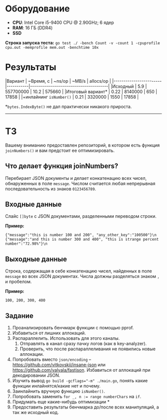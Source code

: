 # Оборудование
* **CPU**: Intel Core i5-9400 CPU @ 2.90GHz; 6 ядер
* **RAM**: 16 ГБ (DDR4)
* **SSD**

**Строка запуска теста:** `go test ./ -bench Count -v -count 1 -cpuprofile cpu.out -memprofile mem.out -benchtime 10x`

# Результаты

|Вариант                 | ~Время, с | ~ns/op       | ~MB/s      | allocs/op |
|------------------------|-----------|---------------------------------------|
|Исходный                |    5.9    |  557700000   | 10.2       | 575660    |
|Итоговый вариант*       |    0.22   |    8140000   | 650        |  17858    |
|+инлайнинг `isNumber()` |    0.21   |    3320000   | 1550       |  17858    |

*`bytes.IndexByte()` не дал практически никакого прироста.

***
# ТЗ

Вашему вниманию предоставлен репозиторий, в котором есть функция `joinNumbers()` и вам предстоит ее оптимизировать.

## Что делает функция joinNumbers?
Перебирает JSON документы и делает конкатенацию всех чисел, обнаруженных в поле `message`. Числом считается любая непрерывная последовательность из знаков `0123456789`.

## Входные данные 
Слайс `[]byte` с JSON документами, разделенными переводом строки.

**Пример:**
```
{"message":"this is number 100 and 200", "any_other_key":"100500"}\n
{"message":"and this is number 300 and 400", "this is strange percent number":"72.98%"}\n
```

## Выходные данные 
Строка, содержащая в себе конкатенацию чисел, найденных в поле `message` во всех JSON документах. Числа должны разделяться знаком `,` и пробелом. 

**Пример:**
```
100, 200, 300, 400
```
  
## Задание
1. Проанализировать бенчмарк функции с помощью pprof.
2. Избавиться от лишних аллокаций.
3. Распараллелить. Использовать для этого каналы.
    1. Отправлять в канал сразу пачку логов (как в key-analyzer).
    2. Проверить, что после распараллеливания не появились новые аллокации.
4. Попробовать вместо `json/encoding` – https://github.com/vitkovskii/insane-json или https://github.com/valyala/fastjson. Избавиться от аллокаций при декодировании JSON.
5. Изучить вывод `go build -gcflags="-m" ./main.go`, понять какие функции инлайнятся/какие нет и почему.
6. Заинлайнить вручную функцию `isNumber()`.
7. Попробовать заменить `for _, n := range numberChars` на `if`.
8. Придумать еще какие-нибудь оптимизации *
9. Предоставить результаты бенчмарка до/после всех манипуляций, а так же исходный код.